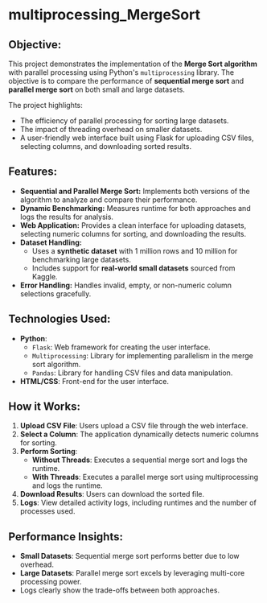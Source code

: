 # multiprocessing_MergeSort

## Objective:
This project demonstrates the implementation of the **Merge Sort algorithm** with parallel processing using Python's `multiprocessing` library. The objective is to compare the performance of **sequential merge sort** and **parallel merge sort** on both small and large datasets. 

The project highlights:
- The efficiency of parallel processing for sorting large datasets.
- The impact of threading overhead on smaller datasets.
- A user-friendly web interface built using Flask for uploading CSV files, selecting columns, and downloading sorted results.

## Features:
- **Sequential and Parallel Merge Sort:** Implements both versions of the algorithm to analyze and compare their performance.
- **Dynamic Benchmarking:** Measures runtime for both approaches and logs the results for analysis.
- **Web Application:** Provides a clean interface for uploading datasets, selecting numeric columns for sorting, and downloading the results.
- **Dataset Handling:** 
  - Uses a **synthetic dataset** with 1 million rows and 10 million for benchmarking large datasets.
  - Includes support for **real-world small datasets** sourced from Kaggle.
- **Error Handling:** Handles invalid, empty, or non-numeric column selections gracefully.

## Technologies Used:
- **Python**:
  - `Flask`: Web framework for creating the user interface.
  - `Multiprocessing`: Library for implementing parallelism in the merge sort algorithm.
  - `Pandas`: Library for handling CSV files and data manipulation.
- **HTML/CSS**: Front-end for the user interface.

## How it Works:
1. **Upload CSV File**: Users upload a CSV file through the web interface.
2. **Select a Column**: The application dynamically detects numeric columns for sorting.
3. **Perform Sorting**:
   - **Without Threads**: Executes a sequential merge sort and logs the runtime.
   - **With Threads**: Executes a parallel merge sort using multiprocessing and logs the runtime.
4. **Download Results**: Users can download the sorted file.
5. **Logs**: View detailed activity logs, including runtimes and the number of processes used.

## Performance Insights:
- **Small Datasets**: Sequential merge sort performs better due to low overhead.
- **Large Datasets**: Parallel merge sort excels by leveraging multi-core processing power.
- Logs clearly show the trade-offs between both approaches.
